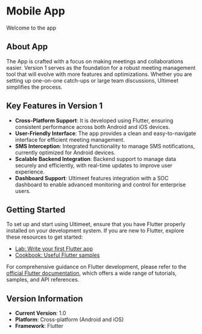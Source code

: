 # Mobile App 

Welcome to the app

## About App

The App is crafted with a focus on making meetings and collaborations easier. Version 1 serves as the foundation for a robust meeting management tool that will evolve with more features and optimizations. Whether you are setting up one-on-one catch-ups or large team discussions, Ultimeet simplifies the process.

## Key Features in Version 1

- **Cross-Platform Support**: It is developed using Flutter, ensuring consistent performance across both Android and iOS devices.
- **User-Friendly Interface**: The app provides a clean and easy-to-navigate interface for efficient meeting management.
- **SMS Interception**: Integrated functionality to manage SMS notifications, currently optimized for Android devices.
- **Scalable Backend Integration**: Backend support to manage data securely and efficiently, with real-time updates to improve user experience.
- **Dashboard Support**: Ultimeet features integration with a SOC dashboard to enable advanced monitoring and control for enterprise users.


## Getting Started

To set up and start using Ultimeet, ensure that you have Flutter properly installed on your development system. If you are new to Flutter, explore these resources to get started:

- [Lab: Write your first Flutter app](https://docs.flutter.dev/get-started/codelab)
- [Cookbook: Useful Flutter samples](https://docs.flutter.dev/cookbook)

For comprehensive guidance on Flutter development, please refer to the [official Flutter documentation](https://docs.flutter.dev/), which offers a wide range of tutorials, samples, and API references.

## Version Information

- **Current Version**: 1.0
- **Platform**: Cross-platform (Android and iOS)
- **Framework**: Flutter
